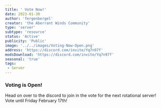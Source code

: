 ```yaml
---
title: ' Vote Now!'
date: 2023-01-30
author: 'fergenbergel'
creator: 'the Aberrant Winds Community'
type: 'server'
subtype: 'resource'
status: 'Active'
publicity: 'Public'
image: '../../images/Voting-Now-Open.png'
address: 'https://discord.com/invite/Yq7n97f'
modsDownload: 'https://discord.com/invite/Yq7n97f'
seasonal: 'true'
tags:
 - Server
---
```


### Voting is Open!

Head on over to the discord to join in the vote for the next rotational server! Vote until Friday February 17th!